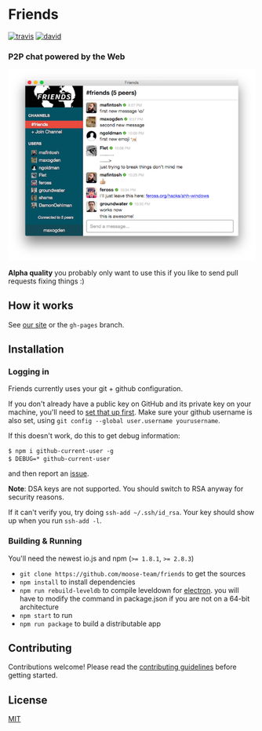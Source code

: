 # Friends

[![travis][travis-image]][travis-url]
[![david][david-image]][david-url]

[travis-image]: https://img.shields.io/travis/moose-team/friends.svg?style=flat-square
[travis-url]: https://travis-ci.org/moose-team/friends
[david-image]: https://img.shields.io/david/moose-team/friends.svg?style=flat-square
[david-url]: https://david-dm.org/moose-team/friends


### P2P chat powered by the Web

![screenshot](static/screenshot.png)

**Alpha quality** you probably only want to use this if you like to send pull requests
fixing things :)

## How it works

See [our site](http://moose-team.github.io/friends/) or the `gh-pages` branch.

## Installation

### Logging in

Friends currently uses your git + github configuration.

If you don't already have a public key on GitHub and its private key on your
machine, you'll need to [set that up
first](https://help.github.com/articles/generating-ssh-keys/). Make sure your
github username is also set, using `git config --global user.username
yourusername`.

If this doesn't work, do this to get debug information:

```
$ npm i github-current-user -g
$ DEBUG=* github-current-user
```

and then report an [issue](https://github.com/noffle/friends/issues).

**Note**: DSA keys are not supported. You should switch to RSA anyway for security reasons.

If it can't verify you, try doing `ssh-add ~/.ssh/id_rsa`. Your key should show up when you run `ssh-add -l`.

### Building & Running

You'll need the newest io.js and npm (`>= 1.8.1`, `>= 2.8.3`)

* `git clone https://github.com/moose-team/friends` to get the sources
* `npm install` to install dependencies
* `npm run rebuild-leveldb` to compile leveldown for [electron](http://electron.atom.io/). you will have to modify the command in package.json if you are not on a 64-bit architecture
* `npm start` to run
* `npm run package` to build a distributable app

## Contributing

Contributions welcome! Please read the [contributing guidelines](CONTRIBUTING.md) before getting started.

## License

[MIT](LICENSE.md)
